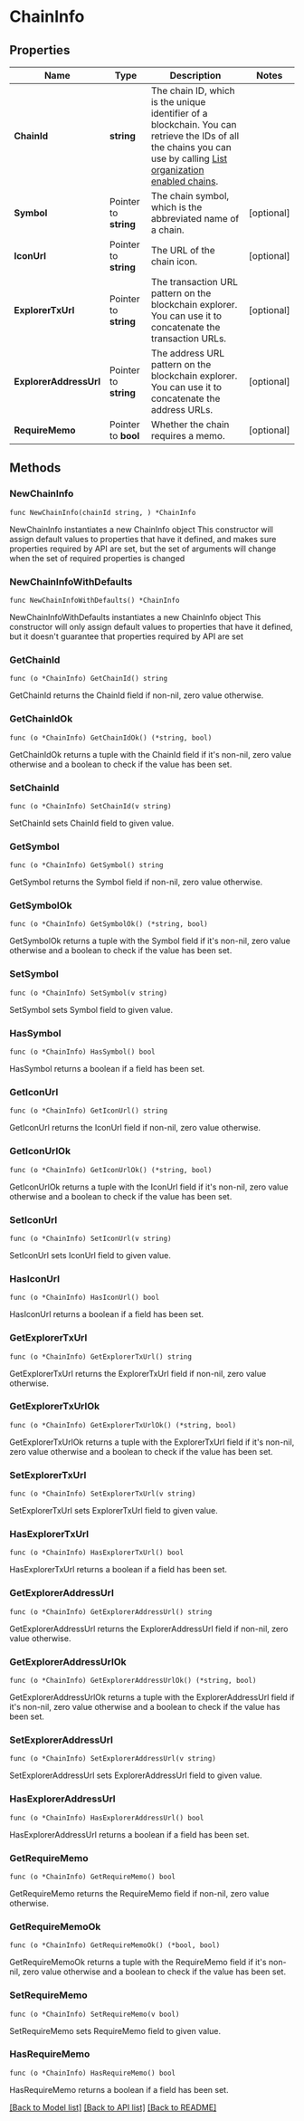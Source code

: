 # ChainInfo

## Properties

Name | Type | Description | Notes
------------ | ------------- | ------------- | -------------
**ChainId** | **string** | The chain ID, which is the unique identifier of a blockchain. You can retrieve the IDs of all the chains you can use by calling [List organization enabled chains](/v2/api-references/wallets/list-organization-enabled-chains). | 
**Symbol** | Pointer to **string** | The chain symbol, which is the abbreviated name of a chain. | [optional] 
**IconUrl** | Pointer to **string** | The URL of the chain icon. | [optional] 
**ExplorerTxUrl** | Pointer to **string** | The transaction URL pattern on the blockchain explorer. You can use it to concatenate the transaction URLs. | [optional] 
**ExplorerAddressUrl** | Pointer to **string** | The address URL pattern on the blockchain explorer. You can use it to concatenate the address URLs. | [optional] 
**RequireMemo** | Pointer to **bool** | Whether the chain requires a memo. | [optional] 

## Methods

### NewChainInfo

`func NewChainInfo(chainId string, ) *ChainInfo`

NewChainInfo instantiates a new ChainInfo object
This constructor will assign default values to properties that have it defined,
and makes sure properties required by API are set, but the set of arguments
will change when the set of required properties is changed

### NewChainInfoWithDefaults

`func NewChainInfoWithDefaults() *ChainInfo`

NewChainInfoWithDefaults instantiates a new ChainInfo object
This constructor will only assign default values to properties that have it defined,
but it doesn't guarantee that properties required by API are set

### GetChainId

`func (o *ChainInfo) GetChainId() string`

GetChainId returns the ChainId field if non-nil, zero value otherwise.

### GetChainIdOk

`func (o *ChainInfo) GetChainIdOk() (*string, bool)`

GetChainIdOk returns a tuple with the ChainId field if it's non-nil, zero value otherwise
and a boolean to check if the value has been set.

### SetChainId

`func (o *ChainInfo) SetChainId(v string)`

SetChainId sets ChainId field to given value.


### GetSymbol

`func (o *ChainInfo) GetSymbol() string`

GetSymbol returns the Symbol field if non-nil, zero value otherwise.

### GetSymbolOk

`func (o *ChainInfo) GetSymbolOk() (*string, bool)`

GetSymbolOk returns a tuple with the Symbol field if it's non-nil, zero value otherwise
and a boolean to check if the value has been set.

### SetSymbol

`func (o *ChainInfo) SetSymbol(v string)`

SetSymbol sets Symbol field to given value.

### HasSymbol

`func (o *ChainInfo) HasSymbol() bool`

HasSymbol returns a boolean if a field has been set.

### GetIconUrl

`func (o *ChainInfo) GetIconUrl() string`

GetIconUrl returns the IconUrl field if non-nil, zero value otherwise.

### GetIconUrlOk

`func (o *ChainInfo) GetIconUrlOk() (*string, bool)`

GetIconUrlOk returns a tuple with the IconUrl field if it's non-nil, zero value otherwise
and a boolean to check if the value has been set.

### SetIconUrl

`func (o *ChainInfo) SetIconUrl(v string)`

SetIconUrl sets IconUrl field to given value.

### HasIconUrl

`func (o *ChainInfo) HasIconUrl() bool`

HasIconUrl returns a boolean if a field has been set.

### GetExplorerTxUrl

`func (o *ChainInfo) GetExplorerTxUrl() string`

GetExplorerTxUrl returns the ExplorerTxUrl field if non-nil, zero value otherwise.

### GetExplorerTxUrlOk

`func (o *ChainInfo) GetExplorerTxUrlOk() (*string, bool)`

GetExplorerTxUrlOk returns a tuple with the ExplorerTxUrl field if it's non-nil, zero value otherwise
and a boolean to check if the value has been set.

### SetExplorerTxUrl

`func (o *ChainInfo) SetExplorerTxUrl(v string)`

SetExplorerTxUrl sets ExplorerTxUrl field to given value.

### HasExplorerTxUrl

`func (o *ChainInfo) HasExplorerTxUrl() bool`

HasExplorerTxUrl returns a boolean if a field has been set.

### GetExplorerAddressUrl

`func (o *ChainInfo) GetExplorerAddressUrl() string`

GetExplorerAddressUrl returns the ExplorerAddressUrl field if non-nil, zero value otherwise.

### GetExplorerAddressUrlOk

`func (o *ChainInfo) GetExplorerAddressUrlOk() (*string, bool)`

GetExplorerAddressUrlOk returns a tuple with the ExplorerAddressUrl field if it's non-nil, zero value otherwise
and a boolean to check if the value has been set.

### SetExplorerAddressUrl

`func (o *ChainInfo) SetExplorerAddressUrl(v string)`

SetExplorerAddressUrl sets ExplorerAddressUrl field to given value.

### HasExplorerAddressUrl

`func (o *ChainInfo) HasExplorerAddressUrl() bool`

HasExplorerAddressUrl returns a boolean if a field has been set.

### GetRequireMemo

`func (o *ChainInfo) GetRequireMemo() bool`

GetRequireMemo returns the RequireMemo field if non-nil, zero value otherwise.

### GetRequireMemoOk

`func (o *ChainInfo) GetRequireMemoOk() (*bool, bool)`

GetRequireMemoOk returns a tuple with the RequireMemo field if it's non-nil, zero value otherwise
and a boolean to check if the value has been set.

### SetRequireMemo

`func (o *ChainInfo) SetRequireMemo(v bool)`

SetRequireMemo sets RequireMemo field to given value.

### HasRequireMemo

`func (o *ChainInfo) HasRequireMemo() bool`

HasRequireMemo returns a boolean if a field has been set.


[[Back to Model list]](../README.md#documentation-for-models) [[Back to API list]](../README.md#documentation-for-api-endpoints) [[Back to README]](../README.md)


